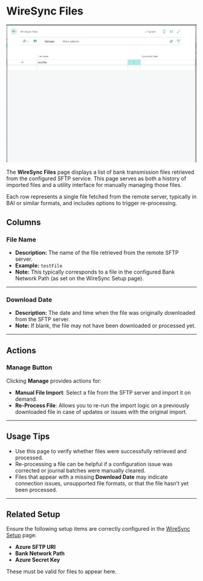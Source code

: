 # WireSync Files

![WireSync Files](../assests/WireSyncFiles.png)

The **WireSync Files** page displays a list of bank transmission files retrieved from the configured SFTP service. This page serves as both a history of imported files and a utility interface for manually managing those files.

Each row represents a single file fetched from the remote server, typically in BAI or similar formats, and includes options to trigger re-processing.

## Columns

### File Name
- **Description:** The name of the file retrieved from the remote SFTP server.
- **Example:** `testFile`
- **Note:** This typically corresponds to a file in the configured Bank Network Path (as set on the WireSync Setup page).

---

### Download Date
- **Description:** The date and time when the file was originally downloaded from the SFTP server.
- **Note:** If blank, the file may not have been downloaded or processed yet.

---

## Actions

### Manage Button
Clicking **Manage** provides actions for:
- **Manual File Import**: Select a file from the SFTP server and import it on demand.
- **Re-Process File**: Allows you to re-run the import logic on a previously downloaded file in case of updates or issues with the original import.

---

## Usage Tips

- Use this page to verify whether files were successfully retrieved and processed.
- Re-processing a file can be helpful if a configuration issue was corrected or journal batches were manually cleared.
- Files that appear with a missing **Download Date** may indicate connection issues, unsupported file formats, or that the file hasn’t yet been processed.

---

## Related Setup

Ensure the following setup items are correctly configured in the [WireSync Setup](./wiresync-setup.md) page:
- **Azure SFTP URI**
- **Bank Network Path**
- **Azure Secret Key**

These must be valid for files to appear here.

